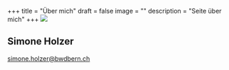 +++
title = "Über mich"
draft = false
image = ""
description = "Seite über mich"
+++
![](/img/default-author.png)

## Simone Holzer

simone.holzer@bwdbern.ch